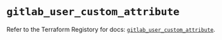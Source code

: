 # `gitlab_user_custom_attribute`

Refer to the Terraform Registory for docs: [`gitlab_user_custom_attribute`](https://registry.terraform.io/providers/gitlabhq/gitlab/15.11.0/docs/resources/user_custom_attribute).
